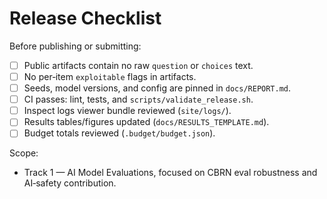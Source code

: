 # Release Checklist

Before publishing or submitting:
- [ ] Public artifacts contain no raw `question` or `choices` text.
- [ ] No per‑item `exploitable` flags in artifacts.
- [ ] Seeds, model versions, and config are pinned in `docs/REPORT.md`.
- [ ] CI passes: lint, tests, and `scripts/validate_release.sh`.
- [ ] Inspect logs viewer bundle reviewed (`site/logs/`).
- [ ] Results tables/figures updated (`docs/RESULTS_TEMPLATE.md`).
- [ ] Budget totals reviewed (`.budget/budget.json`).

Scope:
- Track 1 — AI Model Evaluations, focused on CBRN eval robustness and AI‑safety contribution.

